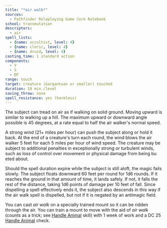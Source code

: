```yaml
---
title: "*air walk*"
sources:
  - Pathfinder Roleplaying Game Core Rulebook
school: transmutation
descriptors:
  - air
spell_lists:
  - {name: occultist, level: 4}
  - {name: cleric, level: 4}
  - {name: druid, level: 4}
casting_time: 1 standard action
components:
  - V
  - S
  - DF
range: touch
target: creature (Gargantuan or smaller) touched
duration: 10 min./level
saving_throw: none
spell_resistance: yes (harmless)
---
```


The subject can tread on air as if walking on solid ground. Moving upward is similar to walking up a hill. The maximum upward or downward angle possible is 45 degrees, at a rate equal to half the air walker's normal speed.

A strong wind (21+ miles per hour) can push the subject along or hold it back. At the end of a creature's turn each round, the wind blows the air walker 5 feet for each 5 miles per hour of wind speed. The creature may be subject to additional penalties in exceptionally strong or turbulent winds, such as loss of control over movement or physical damage from being bu eted about.

Should the spell duration expire while the subject is still aloft, the magic fails slowly. The subject floats downward 60 feet per round for 1d6 rounds. If it reaches the ground in that amount of time, it lands safely. If not, it falls the rest of the distance, taking 1d6 points of damage per 10 feet of fall. Since dispelling a spell effectively ends it, the subject also descends in this way if the air walk spell is dispelled, but not if it is negated by an antimagic field.

You can cast *air walk* on a specially trained mount so it can be ridden through the air. You can train a mount to move with the aid of *air walk* (counts as a trick; see [Handle Animal](/skills/handle-animal/) skill) with 1 week of work and a DC 25 [Handle Animal](/skills/handle-animal/) check.

